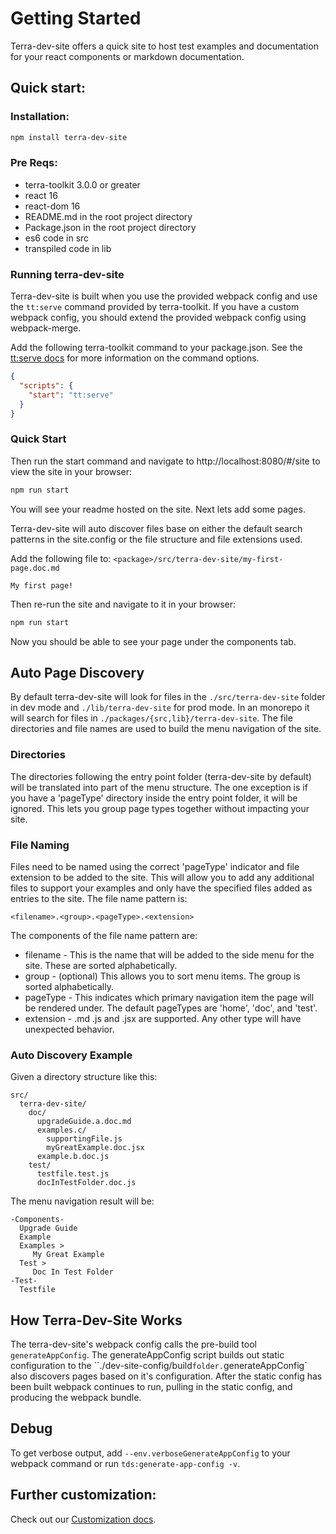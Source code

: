 # Getting Started

Terra-dev-site offers a quick site to host test examples and documentation for your react components or markdown documentation.

## Quick start:

### Installation:
``` bash
npm install terra-dev-site
```

### Pre Reqs:
* terra-toolkit 3.0.0 or greater
* react 16
* react-dom 16
* README.md in the root project directory
* Package.json in the root project directory
* es6 code in src
* transpiled code in lib

### Running terra-dev-site
Terra-dev-site is built when you use the provided webpack config and use the `tt:serve` command provided by terra-toolkit. If you have a custom webpack config, you should extend the provided webpack config using webpack-merge.

Add the following terra-toolkit command to your package.json. See the [tt:serve docs](https://github.com/cerner/terra-toolkit/tree/master/scripts/serve#cli) for more information on the command options.

```json
{
  "scripts": {
    "start": "tt:serve"
  }
}
```

### Quick Start

Then run the start command and navigate to http://localhost:8080/#/site to view the site in your browser:

```bash
npm run start
```

You will see your readme hosted on the site. Next lets add some pages.

Terra-dev-site will auto discover files base on either the default search patterns in the site.config or the file structure and file extensions used.

Add the following file to: `<package>/src/terra-dev-site/my-first-page.doc.md`

```
My first page!
```

Then re-run the site and navigate to it in your browser:
```bash
npm run start
```
Now you should be able to see your page under the components tab.

## Auto Page Discovery

By default terra-dev-site will look for files in the `./src/terra-dev-site` folder in dev mode and `./lib/terra-dev-site` for prod mode. In an monorepo it will search for files in `./packages/{src,lib}/terra-dev-site`. The file directories and file names are used to build the menu navigation of the site.

### Directories
The directories following the entry point folder (terra-dev-site by default) will be translated into part of the menu structure. The one exception is if you have a 'pageType' directory inside the entry point folder, it will be ignored. This lets you group page types together without impacting your site.

### File Naming
Files need to be named using the correct 'pageType' indicator and file extension to be added to the site. This will allow you to add any additional files to support your examples and only have the specified files added as entries to the site. The file name pattern is:

```
<filename>.<group>.<pageType>.<extension>
```

The components of the file name pattern are:
* filename - This is the name that will be added to the side menu for the site. These are sorted alphabetically.
* group - (optional) This allows you to sort menu items. The group is sorted alphabetically.
* pageType - This indicates which primary navigation item the page will be rendered under. The default pageTypes are 'home', 'doc', and 'test'.
* extension - .md .js and .jsx are supported. Any other type will have unexpected behavior.


### Auto Discovery Example
Given a directory structure like this:
```
src/
  terra-dev-site/
    doc/
      upgradeGuide.a.doc.md
      examples.c/
        supportingFile.js
        myGreatExample.doc.jsx
      example.b.doc.js
    test/
      testfile.test.js
      docInTestFolder.doc.js
```
The menu navigation result will be:
```
-Components-
  Upgrade Guide
  Example
  Examples >
     My Great Example
  Test >
     Doc In Test Folder
-Test-
  Testfile
```

## How Terra-Dev-Site Works

The terra-dev-site's webpack config calls the pre-build tool `generateAppConfig`. The generateAppConfig script builds out static configuration to the ``./dev-site-config/build` folder. `generateAppConfig` also discovers pages based on it's configuration. After the static config has been built webpack continues to run, pulling in the static config, and producing the webpack bundle.

## Debug
To get verbose output, add `--env.verboseGenerateAppConfig` to your webpack command or run `tds:generate-app-config -v`.

## Further customization:

Check out our [Customization docs](http://engineering.cerner.com/terra-dev-site/#/getting-started/terra-dev-site/configuration/site-config).
